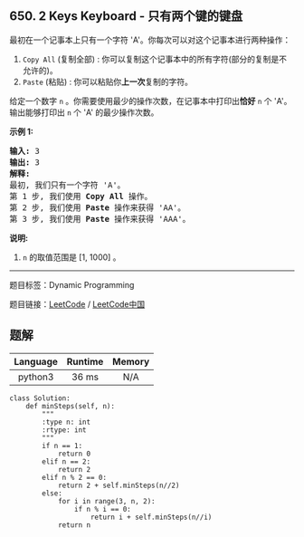## 650. 2 Keys Keyboard - 只有两个键的键盘

<!--If you want to use the English description, use `question.content` instead-->

<p>最初在一个记事本上只有一个字符 &#39;A&#39;。你每次可以对这个记事本进行两种操作：</p>

<ol>
	<li><code>Copy All</code> (复制全部) : 你可以复制这个记事本中的所有字符(部分的复制是不允许的)。</li>
	<li><code>Paste</code> (粘贴) : 你可以粘贴你<strong>上一次</strong>复制的字符。</li>
</ol>

<p>给定一个数字&nbsp;<code>n</code>&nbsp;。你需要使用最少的操作次数，在记事本中打印出<strong>恰好</strong>&nbsp;<code>n</code>&nbsp;个 &#39;A&#39;。输出能够打印出&nbsp;<code>n</code>&nbsp;个 &#39;A&#39; 的最少操作次数。</p>

<p><strong>示例 1:</strong></p>

<pre>
<strong>输入:</strong> 3
<strong>输出:</strong> 3
<strong>解释:</strong>
最初, 我们只有一个字符 &#39;A&#39;。
第 1 步, 我们使用 <strong>Copy All</strong> 操作。
第 2 步, 我们使用 <strong>Paste </strong>操作来获得 &#39;AA&#39;。
第 3 步, 我们使用 <strong>Paste</strong> 操作来获得 &#39;AAA&#39;。
</pre>

<p><strong>说明:</strong></p>

<ol>
	<li><code>n</code>&nbsp;的取值范围是 [1, 1000] 。</li>
</ol>



-----

题目标签：Dynamic Programming

题目链接：[LeetCode](https://leetcode.com/problems/2-keys-keyboard/description/)  /  [LeetCode中国](https://leetcode-cn.com/problems/2-keys-keyboard/description/)

## 题解



| Language | Runtime | Memory |
|:---:|:---:|:---:|
| python3  | 36  ms | N/A |

```python3
class Solution:
    def minSteps(self, n):
        """
        :type n: int
        :rtype: int
        """
        if n == 1:
            return 0
        elif n == 2:
            return 2
        elif n % 2 == 0:
            return 2 + self.minSteps(n//2)
        else:
            for i in range(3, n, 2):
                if n % i == 0:
                    return i + self.minSteps(n//i)
            return n
```
